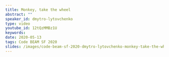 ```yaml
---
title: Monkey, take the wheel
abstract: ""
speaker_id: dmytro-lytovchenko
type: video
youtube_id: 12tQzMMBz1U
keywords: 
date: 2020-05-13
tags: Code BEAM SF 2020
slides: /images/code-beam-sf-2020-dmytro-lytovchenko-monkey-take-the-wheel.pdf
---
```


